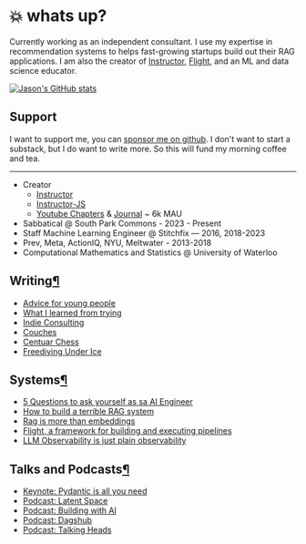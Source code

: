 # :boom: whats up?

Currently working as an independent consultant. I use my expertise in recommendation systems to helps fast-growing startups build out their RAG applications. I am also the creator of [Instructor](https://jxnl.github.io/instructor), [Flight](https://jxnl.github.io/flight), and an ML and data science educator.

[![Jason's GitHub stats](https://github-readme-stats.vercel.app/api?username=jxnl)](https://github.com/anuraghazra/github-readme-stats)

## Support

I want to support me, you can [sponsor me on github](https://github.com/sponsors/jxnl). I don't want to start a substack, but I do want to write more. So this will fund my morning coffee and tea.

---

- Creator
    - [Instructor](https://python.useinstructor.com)
    - [Instructor-JS](https://js.useinstructor.com)
    - [Youtube Chapters](https://youtubechapters.app) & [Journal](http://usejournal.xyz) ~ 6k MAU
- Sabbatical @ South Park Commons - 2023 - Present
- Staff Machine Learning Engineer @ Stitchfix — 2016, 2018-2023
- Prev, Meta, ActionIQ, NYU, Meltwater - 2013-2018
- Computational Mathematics and Statistics @ University of Waterloo

## Writing[¶](https://jxnl.github.io/blog/#writing)

- [Advice for young people](https://jxnl.github.io/blog/writing/2024/06/01/advice-to-young-people/)
- [What I learned from trying](https://jxnl.github.io/blog/writing/2024/01/08/learning/)
- [Indie Consulting](https://jxnl.github.io/blog/writing/2024/01/22/consulting/)
- [Couches](https://jxnl.github.io/blog/writing/2024/01/20/couchs/)
- [Centuar Chess](https://jxnl.github.io/blog/writing/2023/02/05/centaur-chess/)
- [Freediving Under Ice](https://jxnl.github.io/blog/writing/2023/02/05/freediving-ice/)

## Systems[¶](https://jxnl.github.io/blog/#systems)

- [5 Questions to ask yourself as sa AI Engineer](https://jxnl.github.io/blog/writing/2024/01/19/tips-probabilistic-software/)
- [How to build a terrible RAG system](https://jxnl.github.io/blog/writing/2024/01/07/inverted-thinking-rag/)
- [Rag is more than embeddings](https://jxnl.github.io/blog/writing/2023/09/17/rag-is-more-than-embeddings/)
- [Flight, a framework for building and executing pipelines](https://jxnl.github.io/blog/writing/2022/08/01/stitchfix-framework/)
- [LLM Observability is just plain observability](https://jxnl.github.io/blog/writing/2023/04/04/good-llm-observability/)

## Talks and Podcasts[¶](https://jxnl.github.io/blog/#talks-and-podcasts)

- [Keynote: Pydantic is all you need](https://www.youtube.com/watch?v=yj-wSRJwrrc&)
- [Podcast: Latent Space](https://www.latent.space/p/instructor?utm_source=podcast-email%2Csubstack&publication_id=1084089&post_id=143697169&utm_campaign=email-play-on-substack&utm_medium=email&r=3m5xk&triedRedirect=true)
- [Podcast: Building with AI](https://www.youtube.com/watch?v=RuLTElrphnk)
- [Podcast: Dagshub](https://www.youtube.com/watch?v=rDP44EVpHTA)
- [Podcast: Talking Heads](https://www.youtube.com/watch?v=5-5jf3_mvBg)

